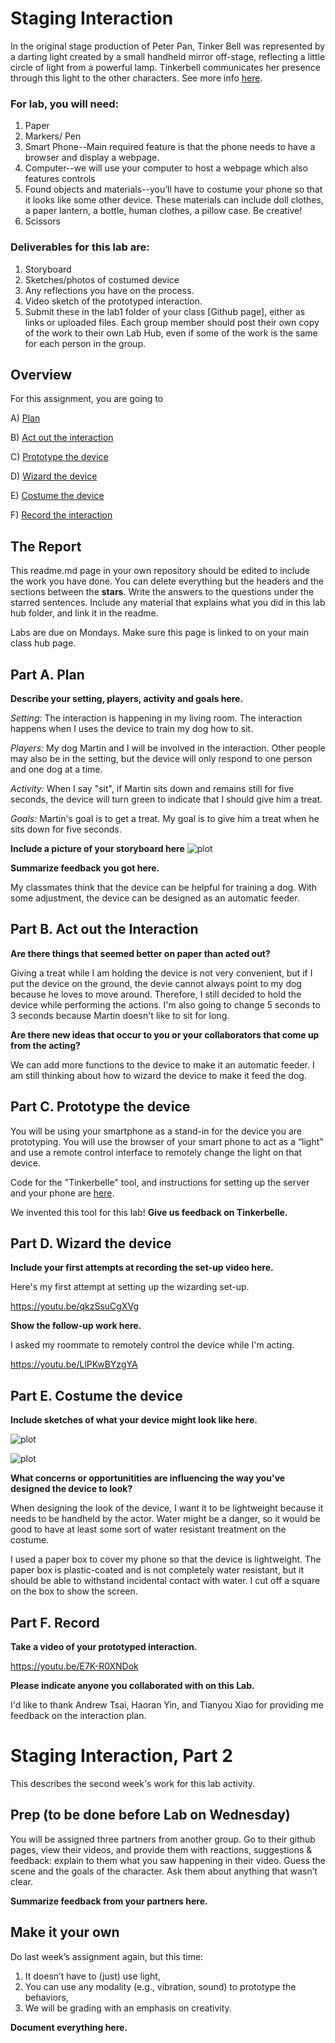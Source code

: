 

# Staging Interaction

In the original stage production of Peter Pan, Tinker Bell was represented by a darting light created by a small handheld mirror off-stage, reflecting a little circle of light from a powerful lamp. Tinkerbell communicates her presence through this light to the other characters. See more info [here](https://en.wikipedia.org/wiki/Tinker_Bell). 

### For lab, you will need:

1. Paper
1. Markers/ Pen
1. Smart Phone--Main required feature is that the phone needs to have a browser and display a webpage.
1. Computer--we will use your computer to host a webpage which also features controls
1. Found objects and materials--you’ll have to costume your phone so that it looks like some other device. These materials can include doll clothes, a paper lantern, a bottle, human clothes, a pillow case. Be creative!
1. Scissors

### Deliverables for this lab are: 
1. Storyboard
1. Sketches/photos of costumed device
1. Any reflections you have on the process.
1. Video sketch of the prototyped interaction.
1. Submit these in the lab1 folder of your class [Github page], either as links or uploaded files. Each group member should post their own copy of the work to their own Lab Hub, even if some of the work is the same for each person in the group.


## Overview
For this assignment, you are going to 

A) [Plan](#part-a-plan) 

B) [Act out the interaction](#part-b-act-out-the-interaction) 

C) [Prototype the device](#part-c-prototype-the-device)

D) [Wizard the device](#part-d-wizard-the-device) 

E) [Costume the device](#part-e-costume-the-device)

F) [Record the interaction](#part-f-record)

## The Report
This readme.md page in your own repository should be edited to include the work you have done. You can delete everything but the headers and the sections between the **stars**. Write the answers to the questions under the starred sentences. Include any material that explains what you did in this lab hub folder, and link it in the readme.

Labs are due on Mondays. Make sure this page is linked to on your main class hub page.

## Part A. Plan 

**Describe your setting, players, activity and goals here.**

_Setting:_ The interaction is happening in my living room. The interaction happens when I uses the device to train my dog how to sit.

_Players:_ My dog Martin and I will be involved in the interaction. Other people may also be in the setting, but the device will only respond to one person and one dog at a time.

_Activity:_ When I say "sit", if Martin sits down and remains still for five seconds, the device will turn green to indicate that I should give him a treat.

_Goals:_ Martin's goal is to get a treat. My goal is to give him a treat when he sits down for five seconds.

**Include a picture of your storyboard here**
![plot](storyboard.jpg)

**Summarize feedback you got here.**

My classmates think that the device can be helpful for training a dog. With some adjustment, the device can be designed as an automatic feeder.


## Part B. Act out the Interaction

**Are there things that seemed better on paper than acted out?**

Giving a treat while I am holding the device is not very convenient, but if I put the device on the ground, the devie cannot always point to my dog because he loves to move around. Therefore, I still decided to hold the device while performing the actions. I'm also going to change 5 seconds to 3 seconds because Martin doesn't like to sit for long.

**Are there new ideas that occur to you or your collaborators that come up from the acting?**

We can add more functions to the device to make it an automatic feeder. I am still thinking about how to wizard the device to make it feed the dog.


## Part C. Prototype the device

You will be using your smartphone as a stand-in for the device you are prototyping. You will use the browser of your smart phone to act as a “light” and use a remote control interface to remotely change the light on that device. 

Code for the "Tinkerbelle" tool, and instructions for setting up the server and your phone are [here](https://github.com/FAR-Lab/tinkerbelle).

We invented this tool for this lab! 
**Give us feedback on Tinkerbelle.**

## Part D. Wizard the device

**Include your first attempts at recording the set-up video here.**

Here's my first attempt at setting up the wizarding set-up.

https://youtu.be/qkzSsuCgXVg

**Show the follow-up work here.**

I asked my roommate to remotely control the device while I'm acting.

https://youtu.be/LlPKwBYzgYA

## Part E. Costume the device

**Include sketches of what your device might look like here.**

![plot](prototype.jpg)

![plot](device.jpg)

**What concerns or opportunitities are influencing the way you've designed the device to look?**

When designing the look of the device, I want it to be lightweight because it needs to be handheld by the actor. Water might be a danger, so it would be good to have at least some sort of water resistant treatment on the costume.

I used a paper box to cover my phone so that the device is lightweight. The paper box is plastic-coated and is not completely water resistant, but it should be able to withstand incidental contact with water. I cut off a square on the box to show the screen. 

## Part F. Record

**Take a video of your prototyped interaction.**

https://youtu.be/E7K-R0XNDok

**Please indicate anyone you collaborated with on this Lab.**

I'd like to thank Andrew Tsai, Haoran Yin, and Tianyou Xiao for providing me feedback on the interaction plan.

# Staging Interaction, Part 2 

This describes the second week's work for this lab activity.


## Prep (to be done before Lab on Wednesday)

You will be assigned three partners from another group. Go to their github pages, view their videos, and provide them with reactions, suggestions & feedback: explain to them what you saw happening in their video. Guess the scene and the goals of the character. Ask them about anything that wasn’t clear. 

**Summarize feedback from your partners here.**

## Make it your own

Do last week’s assignment again, but this time: 
1) It doesn’t have to (just) use light, 
2) You can use any modality (e.g., vibration, sound) to prototype the behaviors, 
3) We will be grading with an emphasis on creativity. 

**Document everything here.**
